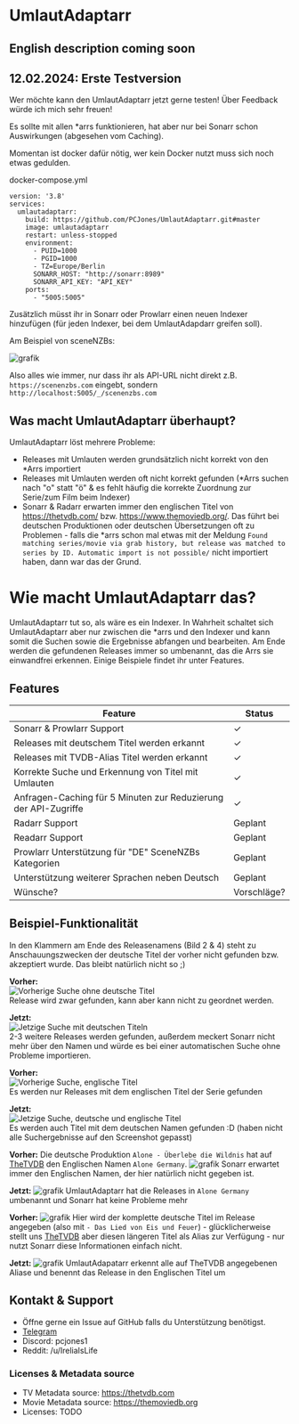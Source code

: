 # UmlautAdaptarr

## English description coming soon

## 12.02.2024: Erste Testversion
Wer möchte kann den UmlautAdaptarr jetzt gerne testen! Über Feedback würde ich mich sehr freuen!

Es sollte mit allen *arrs funktionieren, hat aber nur bei Sonarr schon Auswirkungen (abgesehen vom Caching).

Momentan ist docker dafür nötig, wer kein Docker nutzt muss sich noch etwas gedulden. 

docker-compose.yml
```
version: '3.8'
services:
  umlautadaptarr:
    build: https://github.com/PCJones/UmlautAdaptarr.git#master
    image: umlautadaptarr
    restart: unless-stopped
    environment:
      - PUID=1000
      - PGID=1000
      - TZ=Europe/Berlin
      SONARR_HOST: "http://sonarr:8989"
      SONARR_API_KEY: "API_KEY"
    ports:
      - "5005:5005"
```

Zusätzlich müsst ihr in Sonarr oder Prowlarr einen neuen Indexer hinzufügen (für jeden Indexer, bei dem UmlautAdapdarr greifen soll).

Am Beispiel von sceneNZBs:

![grafik](https://github.com/PCJones/UmlautAdaptarr/assets/377223/97ca0aef-1a9e-4560-9374-c3a8215dafd2)

Also alles wie immer, nur dass ihr als API-URL nicht direkt z.B. `https://scenenzbs.com` eingebt, sondern 
`http://localhost:5005/_/scenenzbs.com`

## Was macht UmlautAdaptarr überhaupt?
UmlautAdaptarr löst mehrere Probleme:
- Releases mit Umlauten werden grundsätzlich nicht korrekt von den *Arrs importiert
- Releases mit Umlauten werden oft nicht korrekt gefunden (*Arrs suchen nach "o" statt "ö" & es fehlt häufig die korrekte Zuordnung zur Serie/zum Film beim Indexer)
- Sonarr & Radarr erwarten immer den englischen Titel von https://thetvdb.com/ bzw. https://www.themoviedb.org/. Das führt bei deutschen Produktionen oder deutschen Übersetzungen oft zu Problemen - falls die *arrs schon mal etwas mit der Meldung `Found matching series/movie via grab history, but release was matched to series by ID. Automatic import is not possible/` nicht importiert haben, dann war das der Grund.

# Wie macht UmlautAdaptarr das?
UmlautAdaptarr tut so, als wäre es ein Indexer. In Wahrheit schaltet sich UmlautAdaptarr aber nur zwischen die *arrs und den Indexer und kann somit die Suchen sowie die Ergebnisse abfangen und bearbeiten.
Am Ende werden die gefundenen Releases immer so umbenannt, das die Arrs sie einwandfrei erkennen.
Einige Beispiele findet ihr unter Features.


## Features

| Feature                                                           | Status        |
|-------------------------------------------------------------------|---------------|
| Sonarr & Prowlarr Support                                         | ✓             |
| Releases mit deutschem Titel werden erkannt   | ✓             |
| Releases mit TVDB-Alias Titel werden erkannt  | ✓             |
| Korrekte Suche und Erkennung von Titel mit Umlauten                            | ✓             |
| Anfragen-Caching für 5 Minuten zur Reduzierung der API-Zugriffe   | ✓             |
| Radarr Support                                                    | Geplant       |
| Readarr Support                                                   | Geplant       |
| Prowlarr Unterstützung für "DE" SceneNZBs Kategorien              | Geplant       |
| Unterstützung weiterer Sprachen neben Deutsch                     | Geplant       |
| Wünsche?                                                          | Vorschläge?   |

## Beispiel-Funktionalität
In den Klammern am Ende des Releasenamens (Bild 2 & 4) steht zu Anschauungszwecken der deutsche Titel der vorher nicht gefunden bzw. akzeptiert wurde. Das bleibt natürlich nicht so ;)

**Vorher:**  
![Vorherige Suche ohne deutsche Titel](https://i.imgur.com/7pfRzgH.png)  
Release wird zwar gefunden, kann aber kann nicht zu geordnet werden.

**Jetzt:**  
![Jetzige Suche mit deutschen Titeln](https://i.imgur.com/k55YIN9.png)  
2-3 weitere Releases werden gefunden, außerdem meckert Sonarr nicht mehr über den Namen und würde es bei einer automatischen Suche ohne Probleme importieren.

**Vorher:**  
![Vorherige Suche, englische Titel](https://i.imgur.com/pbRlOeX.png)  
Es werden nur Releases mit dem englischen Titel der Serie gefunden

**Jetzt:**  
![Jetzige Suche, deutsche und englische Titel](https://i.imgur.com/eeq0Voj.png)  
Es werden auch Titel mit dem deutschen Namen gefunden :D (haben nicht alle Suchergebnisse auf den Screenshot gepasst)

**Vorher:**
Die deutsche Produktion `Alone - Überlebe die Wildnis` hat auf [TheTVDB](https://thetvdb.com/series/alone-uberlebe-die-wildnis) den Englischen Namen `Alone Germany`.
![grafik](https://github.com/PCJones/UmlautAdaptarr/assets/377223/62158f77-ecc2-4747-af85-4b8f94f51ab4)
Sonarr erwartet immer den Englischen Namen, der hier natürlich nicht gegeben ist.

**Jetzt:**
![grafik](https://github.com/PCJones/UmlautAdaptarr/assets/377223/57539ffc-b8a6-4255-a7f8-03079c10b1e8)
UmlautAdaptarr hat die Releases in `Alone Germany` umbenannt und Sonarr hat keine Probleme mehr

**Vorher:**
![grafik](https://github.com/PCJones/UmlautAdaptarr/assets/377223/8f3297bd-ebe4-42de-b4e6-952882c8b902)
Hier wird der komplette deutsche Titel im Release angegeben (also mit `- Das Lied von Eis und Feuer`) - glücklicherweise stellt uns [TheTVDB](https://thetvdb.com/series/game-of-thrones) aber diesen längeren Titel als Alias zur Verfügung - nur nutzt Sonarr diese Informationen einfach nicht.

**Jetzt:**
![grafik](https://github.com/PCJones/UmlautAdaptarr/assets/377223/52f0caf5-6e9d-442e-9018-ba29f954a890)
UmlautAdapatarr erkennt alle auf TheTVDB angegebenen Aliase und benennt das Release in den Englischen Titel um

## Kontakt & Support
- Öffne gerne ein Issue auf GitHub falls du Unterstützung benötigst.
- [Telegram](https://t.me/pc_jones)
- Discord: pcjones1
- Reddit: /u/IreliaIsLife


### Licenses & Metadata source
- TV Metadata source: https://thetvdb.com
- Movie Metadata source: https://themoviedb.org
- Licenses: TODO
